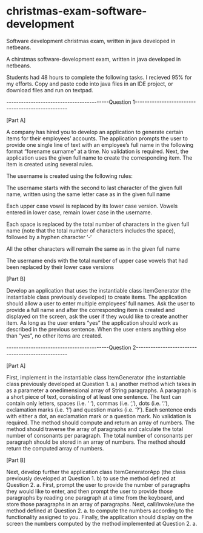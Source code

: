 # christmas-exam-software-development
Software development christmas exam, written in java developed in netbeans. 

A chirstmas software-development exam, written in java developed in netbeans.

Students had 48 hours to complete the following tasks. I recieved 95% for my efforts.
Copy and paste code into java files in an IDE project, or download files and run on textpad.

------------------------------------------Question 1--------------------------------------------------

[Part A]

A company has hired you to develop an application to generate certain items for their employees’ accounts. The application prompts the user to provide one
single line of text with an employee’s full name in the following format “forename surname” at a time. No validation is required. Next, the application uses
the given full name to create the corresponding item. The item is created using several rules.

The username is created using the following rules:

The username starts with the second to last character of the given full name, written using the same letter case as in the given full name

Each upper case vowel is replaced by its lower case version. Vowels entered in lower case, remain lower case in the username.

Each space is replaced by the total number of characters in the given full name (note that the total number of characters includes the space),
followed by a hyphen character ‘-‘

All the other characters will remain the same as in the given full name

The username ends with the total number of upper case vowels that had been replaced by their lower case versions

[Part B]

Develop an application that uses the instantiable class ItemGenerator (the instantiable class previously developed) to create items.
The application should allow a user to enter multiple employees’ full names. Ask the user to provide a full name and after the corresponding item is
created and displayed on the screen, ask the user if they would like to create another item. As long as the user enters “yes” the application should work
as described in the previous sentence. When the user enters anything else than “yes”, no other items are created.

------------------------------------------Question 2--------------------------------------------------

[Part A]

First, implement in the instantiable class ItemGenerator (the instantiable class previously developed at Question 1. a.) another method which takes in
as a parameter a onedimensional array of String paragraphs. A paragraph is a short piece of text, consisting of at least one sentence. The text can
contain only letters, spaces (i.e. ‘ ‘), commas (i.e. ‘,’), dots (i.e. ‘.’), exclamation marks (i.e. ‘!’) and question marks (i.e. ‘?’). Each sentence
ends with either a dot, an exclamation mark or a question mark. No validation is required. The method should compute and return an array of numbers.
The method should traverse the array of paragraphs and calculate the total number of consonants per paragraph. The total number of consonants per paragraph
should be stored in an array of numbers. The method should return the computed array of numbers.

[Part B]

Next, develop further the application class ItemGeneratorApp (the class previously developed at Question 1. b) to use the method defined at Question 2. a.
First, prompt the user to provide the number of paragraphs they would like to enter, and then prompt the user to provide those paragraphs by reading one
paragraph at a time from the keyboard, and store those paragraphs in an array of paragraphs. Next, call/invoke/use the method defined at Question 2. a.
to compute the numbers according to the functionality assigned to you. Finally, the application should display on the screen the numbers computed by the
method implemented at Question 2. a.
